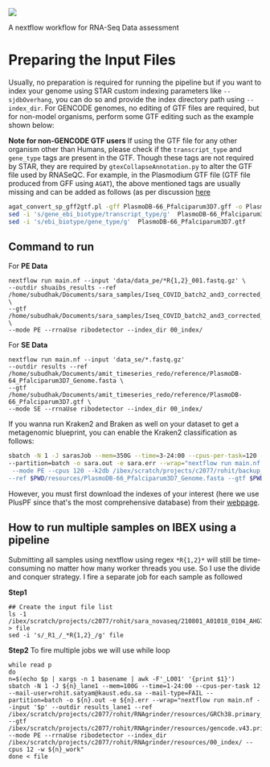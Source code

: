 
![]("./pipeline.png")

A nextflow workflow for RNA-Seq Data assessment


# Preparing the Input Files 
Usually, no preparation is required for running the pipeline but if you want to index your genome using STAR custom indexing parameters like `--sjdbOverhang`, you 
can do so and provide the index directory path using `--index_dir`. For GENCODE genomes, no editing of GTF files are required, but for non-model organisms, perform 
some GTF editing such as the example shown below:

**Note for non-GENCODE GTF users** 
If using the GTF file for any other organism other than Humans, please check if the `transcript_type` and `gene_type` tags are present in the GTF. Though these tags are not required by STAR,
they are required by `gtexCollapseAnnotation.py` to alter the GTF file used by RNASeQC. For example, in the Plasmodium GTF file (GTF file produced from GFF using `AGAT`), the above mentioned 
tags are usually missing and can be added as follows (as per discussion [here](https://github.com/NBISweden/AGAT/issues/398)

```bash
agat_convert_sp_gff2gtf.pl -gff PlasmoDB-66_Pfalciparum3D7.gff -o PlasmoDB-66_Pfalciparum3D7.gtf --gtf_version 3
sed -i 's/gene_ebi_biotype/transcript_type/g'  PlasmoDB-66_Pfalciparum3D7.gtf
sed -i 's/ebi_biotype/gene_type/g'  PlasmoDB-66_Pfalciparum3D7.gtf
```


## Command to run
For **PE Data**
```
nextflow run main.nf --input 'data/data_pe/*R{1,2}_001.fastq.gz' \
--outdir shuaibs_results --ref /home/subudhak/Documents/sara_samples/Iseq_COVID_batch2_and3_corrected_index/RNAgrinder/resources/GRCh38.primary_assembly.genome.fa \
--gtf /home/subudhak/Documents/sara_samples/Iseq_COVID_batch2_and3_corrected_index/RNAgrinder/resources/gencode.v43.primary_assembly.basic.annotation.gtf \
--mode PE --rrnaUse ribodetector --index_dir 00_index/
```
For **SE Data**

```
nextflow run main.nf --input 'data_se/*.fastq.gz'
--outdir results --ref /home/subudhak/Documents/amit_timeseries_redo/reference/PlasmoDB-64_Pfalciparum3D7_Genome.fasta \
--gtf /home/subudhak/Documents/amit_timeseries_redo/reference/PlasmoDB-66_Pfalciparum3D7.gtf \
--mode SE --rrnaUse ribodetector --index_dir 00_index/
```
If you wanna run Kraken2 and Braken as well on your dataset to get a metagenomic blueprint, you can enable the Kraken2 classification as follows:

```bash
sbatch -N 1 -J sarasJob --mem=350G --time=3-24:00 --cpus-per-task=120 --mail-user=rohit.satyam@kaust.edu.sa --mail-type=FAIL \
--partition=batch -o sara.out -e sara.err --wrap="nextflow run main.nf --input 'data/*_L001_R{1,2}_001.fastq.gz' --outdir results \
 --mode PE --cpus 120 --k2db /ibex/scratch/projects/c2077/rohit/backup_runs/RNAgrinder/kraken2/index \
--ref $PWD/resources/PlasmoDB-66_Pfalciparum3D7_Genome.fasta --gtf $PWD/resources/PlasmoDB-66_Pfalciparum3D7.gtf"

```
However, you must first download the indexes of your interest (here we use PlusPF since that's the most comprehensive database) from their [webpage](https://benlangmead.github.io/aws-indexes/k2).
## How to run multiple samples on IBEX using a pipeline
Submitting all samples using nextflow using regex `*R{1,2}*` will still be time-consuming no matter how many worker threads you use. So I use the divide and conquer strategy. I fire a separate job for each sample as followed

**Step1**
```
## Create the input file list
ls -1 /ibex/scratch/projects/c2077/rohit/sara_novaseq/210801_A01018_0104_AHG7JCDSXY/Lane1/version_01/*R1*.gz > file
sed -i 's/_R1_/_*R{1,2}_/g' file
```

**Step2**
To fire multiple jobs we will use while loop

```
while read p
do
n=$(echo $p | xargs -n 1 basename | awk -F'_L001' '{print $1}')
sbatch -N 1 -J ${n}_lane1 --mem=100G --time=1-24:00 --cpus-per-task 12 --mail-user=rohit.satyam@kaust.edu.sa --mail-type=FAIL --partition=batch -o ${n}.out -e ${n}.err --wrap="nextflow run main.nf --input '$p' --outdir results_lane1 --ref /ibex/scratch/projects/c2077/rohit/RNAgrinder/resources/GRCh38.primary_assembly.genome.fa --gtf /ibex/scratch/projects/c2077/rohit/RNAgrinder/resources/gencode.v43.primary_assembly.basic.annotation.gtf --mode PE --rrnaUse ribodetector --index_dir /ibex/scratch/projects/c2077/rohit/RNAgrinder/resources/00_index/ --cpus 12 -w ${n}_work"
done < file
```
